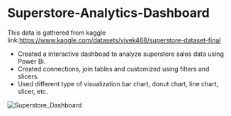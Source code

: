 # Superstore-Analytics-Dashboard
This data is gathered from kaggle link:https://www.kaggle.com/datasets/vivek468/superstore-dataset-final

- Created a interactive dashboad to analyze superstore sales data using Power Bi.
- Created connections, join tables and customized using filters and slicers.
- Used different type of visualization bar chart, donut chart, line chart, slicer, etc.

![Superstore_Dashboard](https://user-images.githubusercontent.com/91003080/235342327-b1008055-a307-4923-a20b-96f857e16d03.jpg)
